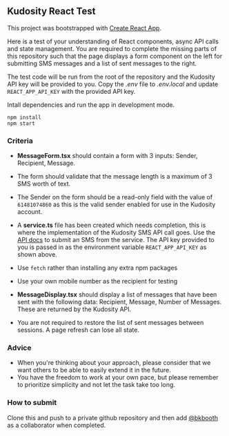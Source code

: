 ## Kudosity React Test

This project was bootstrapped with [Create React App](https://github.com/facebook/create-react-app).

Here is a test of your understanding of React components, async API calls and state management. You are required to complete the missing parts of this repository such that the page displays a form component on the left for submitting SMS messages and a list of sent messages to the right.

The test code will be run from the root of the repository and the Kudosity API key will be provided to you. Copy the _.env_ file to _.env.local_ and update `REACT_APP_API_KEY` with the provided API key.

Intall dependencies and run the app in development mode.

```
npm install
npm start
```

### Criteria

- **MessageForm.tsx** should contain a form with 3 inputs: Sender, Recipient, Message.

- The form should validate that the message length is a maximum of 3 SMS worth of text.

- The Sender on the form should be a read-only field with the value of `61481074860` as this is the valid sender enabled for use in the Kudosity account.

- A **service.ts** file has been created which needs completion, this is where the implementation of the Kudosity SMS API call goes. Use the [API docs](https://developer.transmitmessage.com) to submit an SMS from the service. The API key provided to you is passed in as the environment variable `REACT_APP_API_KEY` as shown above.

- Use `fetch` rather than installing any extra npm packages

- Use your own mobile number as the recipient for testing

- **MessageDisplay.tsx** should display a list of messages that have been sent with the following data: Recipient, Message, Number of Messages. These are returned by the Kudosity API.

- You are not required to restore the list of sent messages between sessions. A page refresh can lose all state.

### Advice

- When you're thinking about your approach, please consider that we want others to be able to easily extend it in the future.
- You have the freedom to work at your own pace, but please remember to prioritize simplicity and not let the task take too long.

### How to submit

Clone this and push to a private github repository and then add [@bkbooth](https://github.com/bkbooth) as a collaborator when completed.

